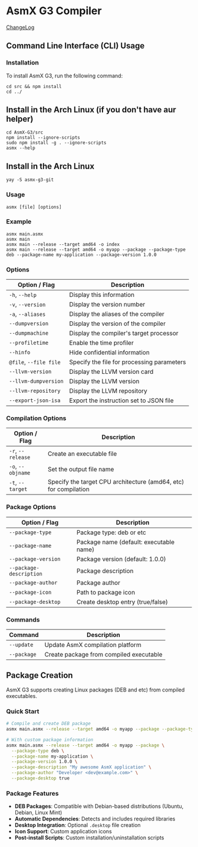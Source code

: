 # AsmX G3 Compiler

[ChangeLog](./changelog)

## Command Line Interface (CLI) Usage

### Installation

To install AsmX G3, run the following command:
```
cd src && npm install
cd ../
```

## Install in the Arch Linux (if you don't have aur helper)
```
cd AsmX-G3/src
npm install --ignore-scripts
sudo npm install -g . --ignore-scripts
asmx --help
```

## Install in the Arch Linux

```
yay -S asmx-g3-git
```

### Usage

```
asmx [file] [options]
```

### Example

```
asmx main.asmx
asmx main
asmx main --release --target amd64 -o index
asmx main --release --target amd64 -o myapp --package --package-type deb --package-name my-application --package-version 1.0.0
```

### Options

| Option / Flag           | Description                                                        |
|-------------------------|--------------------------------------------------------------------|
| `-h`, `--help`          | Display this information                                           |
| `-v`, `--version`       | Display the version number                                         |
| `-a`, `--aliases`       | Display the aliases of the compiler                                |
| `--dumpversion`         | Display the version of the compiler                                |
| `--dumpmachine`         | Display the compiler's target processor                            |
| `--profiletime`         | Enable the time profiler                                           |
| `--hinfo`               | Hide confidential information                                      |
| `@file`, `--file file`  | Specify the file for processing parameters                         |
| `--llvm-version`        | Display the LLVM version card                                      |
| `--llvm-dumpversion`    | Display the LLVM version                                           |
| `--llvm-repository`     | Display the LLVM repository                                        |
| `--export-json-isa`     | Export the instruction set to JSON file                            |

### Compilation Options

| Option / Flag           | Description                                                        |
|-------------------------|--------------------------------------------------------------------|
| `-r`, `--release`       | Create an executable file                                          |
| `-o`, `--objname`       | Set the output file name                                           |
| `-t`, `--target`        | Specify the target CPU architecture (amd64, etc) for compilation   |

### Package Options

| Option / Flag           | Description                                                        |
|-------------------------|--------------------------------------------------------------------|
| `--package-type`        | Package type: deb or etc                                           |
| `--package-name`        | Package name (default: executable name)                            |
| `--package-version`     | Package version (default: 1.0.0)                                   |
| `--package-description` | Package description                                                |
| `--package-author`      | Package author                                                     |
| `--package-icon`        | Path to package icon                                               |
| `--package-desktop`     | Create desktop entry (true/false)                                  |

### Commands

| Command                 | Description                                                        |
|-------------------------|--------------------------------------------------------------------|
| `--update`              | Update AsmX compilation platform                                   |
| `--package`             | Create package from compiled executable                            |

## Package Creation

AsmX G3 supports creating Linux packages (DEB and etc) from compiled executables.

### Quick Start

```bash
# Compile and create DEB package
asmx main.asmx --release --target amd64 -o myapp --package --package-type deb

# With custom package information
asmx main.asmx --release --target amd64 -o myapp --package \
  --package-type deb \
  --package-name my-application \
  --package-version 1.0.0 \
  --package-description "My awesome AsmX application" \
  --package-author "Developer <dev@example.com>" \
  --package-desktop true
```

### Package Features

- **DEB Packages**: Compatible with Debian-based distributions (Ubuntu, Debian, Linux Mint)
- **Automatic Dependencies**: Detects and includes required libraries
- **Desktop Integration**: Optional `.desktop` file creation
- **Icon Support**: Custom application icons
- **Post-install Scripts**: Custom installation/uninstallation scripts



